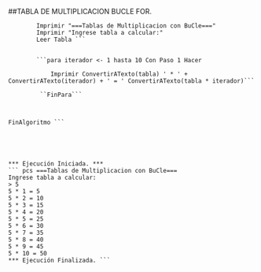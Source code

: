 ##TABLA DE MULTIPLICACION BUCLE FOR.

``` pcs Algoritmo TablaS_deMultiplicar_Con_BuCle_FOR
		Imprimir "===Tablas de Multiplicacion con BuCle==="
		Imprimir "Ingrese tabla a calcular:"
		Leer Tabla ```
		
		
		```para iterador <- 1 hasta 10 Con Paso 1 Hacer
			
			Imprimir ConvertirATexto(tabla) ' * ' + ConvertirATexto(iterador) + ' = ' ConvertirATexto(tabla * iterador)```
			 
		 ``FinPara```
		
		
		
FinAlgoritmo ```





*** Ejecución Iniciada. ***
``` pcs ===Tablas de Multiplicacion con BuCle===
Ingrese tabla a calcular:
> 5
5 * 1 = 5
5 * 2 = 10
5 * 3 = 15
5 * 4 = 20
5 * 5 = 25
5 * 6 = 30
5 * 7 = 35
5 * 8 = 40
5 * 9 = 45
5 * 10 = 50
*** Ejecución Finalizada. ```

